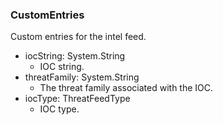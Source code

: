 ### CustomEntries
Custom entries for the intel feed.

- iocString: System.String
  - IOC string.
- threatFamily: System.String
  - The threat family associated with the IOC.
- iocType: ThreatFeedType
  - IOC type.
